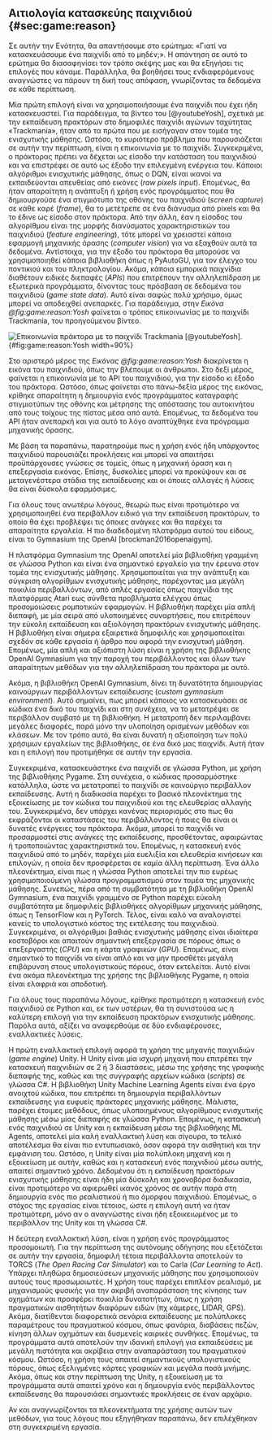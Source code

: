 ## Αιτιολογία κατασκεύης παιχνιδιού {#sec:game:reason}

Σε αυτήν την Ενότητα, θα απαντήσουμε στο ερώτημα: «Γιατί να κατασκευάσουμε ένα παιχνίδι από το μηδέν;». Η απάντηση σε αυτό το ερώτημα θα διασαφηνίσει τον τρόπο σκέψης μας και θα εξηγήσει τις επιλογές που κάναμε. Παράλληλα, θα βοηθήσει τους ενδιαφερόμενους αναγνώστες να πάρουν τη δική τους απόφαση, γνωρίζοντας τα δεδομένα σε κάθε περίπτωση.

Μία πρώτη επιλογή είναι να χρησιμοποιήσουμε ένα παιχνίδι που έχει ήδη κατασκευαστεί. Για παράδειγμα, τα βίντεο του [@youtubeYosh], σχετικά με την εκπαίδευση πρακτόρων στο δημοφιλές παιχνίδι αγώνων ταχύτητας «Trackmania», ήταν από τα πρώτα που με εισήγαγαν στον τομέα της ενισχυτικής μάθησης. Ωστόσο, το κυριότερο πρόβλημα που παρουσιάζεται σε αυτήν την περίπτωση, είναι η επικοινωνία με το παιχνίδι. Συγκεκριμένα, ο πράκτορας πρέπει να δέχεται ως είσοδο την κατάσταση του παιχνιδιού και να επιστρέφει σε αυτό ως έξοδο την επιλεγμένη ενέργεια του. Κάποιοι αλγόριθμοι ενισχυτικής μάθησης, όπως ο DQN, είναι ικανοί να εκπαιδεύονται απευθείας από εικόνες (*raw pixels input*). Επομένως, θα ήταν απαραίτητη η ανάπτυξη ή χρήση ενός προγράμματος που θα δημιουργούσε ένα στιγμιότυπο της οθόνης του παιχνιδιού (*screen capture*) σε κάθε καρέ (*frame*), θα το μετέτρεπε σε ένα διάνυσμα από pixels και θα το έδινε ως είσοδο στον πράκτορα. Από την άλλη, έαν η είσοδος του αλγορίθμου είναι της μορφής διανύσματος χαρακτηριστικών του παιχνιδιού (*feature engineering*), τότε μπορεί να χρειαστεί κάποια εφαρμογή μηχανικής όρασης (*computer vision*) για να εξαχθούν αυτά τα δεδομένα. Αντίστοιχα, για την έξοδο του πράκτορα θα μπορούσε να χρησιμοποιηθεί κάποια βιβλιοθήκη όπως η PyAutoGU, για τον έλεγχο του ποντικιού και του πληκτρολογίου. Ακόμα, κάποια εμπορικά παιχνίδια διαθέτουν ειδικές διεπαφές (*APIs*) που επιτρέπουν την αλληλεπίδραση με εξωτερικά προγράμματα, δίνοντας τους πρόσβαση σε δεδομένα του παιχνιδιού (*game state data*). Αυτό είναι σαφώς πολύ χρήσιμο, όμως μπορεί να αποδειχθεί ανεπαρκές. Για παράδειγμα, στην *Εικόνα @fig:game:reason:Yosh* φαίνεται ο τρόπος επικοινωνίας με το παιχνίδι Trackmania, του προηγούμενου βίντεο.

![Επικοινωνία πράκτορα με το παιχνίδι Trackmania [@youtubeYosh].](4-game/figures/trackmania.png){#fig:game:reason:Yosh width=90%}

Στο αριστερό μέρος της *Εικόνας @fig:game:reason:Yosh* διακρίνεται η εικόνα του παιχνιδιού, όπως την βλέπουμε οι άνθρωποι. Στο δεξί μέρος, φαίνεται η επικοινωνία με το API του παιχνιδιού, για την είσοδο κι έξοδο του πράκτορα. Ωστόσο, όπως φαίνεται στο πάνω-δεξία μέρος της εικόνας, κρίθηκε απαραίτητη η δημιουργία ενός προγράμματος καταγραφής στιγμιοτύπων της οθόνης και μέτρησης της απόστασης του αυτοκινήτου από τους τοίχους της πίστας μέσα από αυτά. Επομένως, τα δεδομένα του API ήταν ανεπαρκή και για αυτό το λόγο αναπτύχθηκε ένα πρόγραμμα μηχανικής όρασης.

Με βάση τα παραπάνω, παρατηρούμε πως η χρήση ενός ήδη υπάρχοντος παιχνιδιού παρουσιάζει προκλήσεις και μπορεί να απαιτήσει προϋπάρχουσες γνώσεις σε τομείς, όπως η μηχανική όραση και η επεξεργασία εικόνας. Επίσης, δυσκολίες μπορεί να προκύψουν και σε μεταγενέστερα στάδια της εκπαίδευσης και οι όποιες αλλαγές ή λύσεις θα είναι δύσκολα εφαρμόσιμες.

Για όλους τους ανωτέρω λόγους, θεωρώ πως είναι προτιμότερο να χρησιμοποιηθεί ένα περιβάλλον ειδικό για την εκπαίδευση πρακτόρων, το οποίο θα έχει προβλέψει τις όποιες ανάγκες και θα παρέχει τα απαραίτητα εργαλεία. Η πιο διαδεδομένη πλατφόρμα αυτού του είδους, είναι το Gymnasium της OpenAI [brockman2016openaigym].

Η πλατφόρμα Gymnasium της OpenAI αποτελεί μία βιβλιοθήκη γραμμένη σε γλώσσα Python και είναι ένα σημαντικό εργαλείο για την έρευνα στον τομέα της ενισχυτικής μάθησης. Χρησιμοποιείται για την ανάπτυξη και σύγκριση αλγορίθμων ενισχυτικής μάθησης, παρέχοντας μια μεγάλη ποικιλία περιβαλλόντων, από απλές εργασίες όπως παιχνίδια της πλατφόρμας Atari εως σύνθετα προβλήματα ελέγχου όπως προσομοιώσεις ρομποτικών εφαρμογών. Η βιβλιοθήκη παρέχει μία απλή διεπαφή, με μία σειρά από υλοποιημένες συναρτήσεις, που επιτρέπουν την εύκολη εκπαίδευση και αξιολόγηση πρακτόρων ενισχυτικής μάθησης. Η βιβλιοθήκη είναι σήμερα εξαιρετικά δημοφιλής και χρησιμοποιείται σχεδόν σε κάθε εργασία ή άρθρο που αφορά την ενισχυτική μάθηση. Επομένως, μία απλή και αξιόπιστη λύση είναι η χρήση της βιβλιοθήκης OpenAI Gymnasium για την παροχή του περιβάλλοντος και όλων των απαραίτητων μεθόδων για την αλληλεπίδραση του πράκτορα με αυτό.

Ακόμα, η βιβλιοθήκη OpenAI Gymnasium, δίνει τη δυνατότητα δημιουργίας καινούργιων περιβάλλοντων εκπαίδευσης (*custom gymnasium environment*). Αυτό σημαίνει, πως μπορεί κάποιος να κατασκευάσει σε κώδικα ένα δικό του παιχνίδι και στη συνέχεια, να το μετατρέψει σε περιβάλλον συμβατό με τη βιβλιοθήκη. Η μετατροπή δεν περιλαμβάνει μεγάλες διαφορές, παρά μόνο την υλοποίηση ορισμένων μεθόδων και κλάσεων. Με τον τρόπο αυτό, θα είναι δυνατή η αξιοποίηση των πολύ χρήσιμων εργαλείων της βιβλιοθήκης, σε ένα δικό μας παιχνίδι. Αυτή ήταν και η επιλογή που προτιμήθηκε σε αυτήν την εργασία.

Συγκεκριμένα, κατασκευάστηκε ένα παιχνίδι σε γλώσσα Python, με χρήση της βιβλιοθήκης Pygame. Στη συνέχεια, ο κώδικας προσαρμόστηκε κατάλληλα, ώστε να μετατραπεί το παιχνίδι σε καινούργιο περιβάλλον εκπαίδευσης. Αυτή η διαδικασία παρέχει το βασικό πλεονέκτημα της εξοικείωσης με τον κώδικα του παιχνιδιού και της ελευθερίας αλλαγής του. Συγκεκριμένα, δεν υπάρχει κανένας περιορισμός στο πως θα εκφράζονται οι καταστάσεις του περιβάλλοντος ή ποιες θα είναι οι δυνατές ενέργειες του πράκτορα. Ακόμα, μπορεί το παιχνίδι να προσαρμοστεί στις ανάγκες της εκπαίδευσης, προσθέτοντας, αφαιρώντας ή τροποποιώντας χαρακτηριστικά του. Επομένως, η κατασκευή ενός παιχνιδιού από το μηδέν, παρέχει μία ευελιξία και ελευθερία κινήσεων και επιλογών, η οποία δεν προσφέρεται σε καμία άλλη περίπτωση. Ένα άλλο πλεονέκτημα, είναι πως η γλώσσα Python αποτελεί την πιο ευρέως χρησιμοποιούμενη γλώσσα προγραμματισμού στον τομέα της μηχανικής μάθησης. Συνεπώς, πέρα από τη συμβατότητα με τη βιβλιοθήκη OpenAI Gymnasium, ένα παιχνίδι γραμμένο σε Python παρέχει εύκολη συμβατότητα με δημοφιλείς βιβλιοθήκες αλγορίθμων μηχανικής μάθησης, όπως η TensorFlow και η PyTorch. Τέλος, είναι καλό να αναλογιστεί κανείς το υπολογιστικό κόστος της εκτέλεσης του παιχνιδιού. Συγκεκριμένα, οι αλγόριθμοι βαθιάς ενισχυτικής μάθησης είναι ιδιαίτερα κοστοβόροι και απαιτούν σημαντική επεξεργασία σε πόρους όπως ο επεξεργαστής (*CPU*) και η κάρτα γραφικών (*GPU*). Επομένως, είναι σημαντικό το παιχνίδι να είναι απλό και να μην προσθέτει μεγάλη επιβάρυνση στους υπολογιστικούς πόρους, όταν εκτελείται. Αυτό είναι ένα ακόμα πλεονέκτημα της χρήσης της βιβλιοθήκης Pygame, η οποία είναι ελαφριά και αποδοτική.

Για όλους τους παραπάνω λόγους, κρίθηκε προτιμότερη η κατασκευή ενός παιχνιδιού σε Python και, εκ των υστέρων, θα τη συνιστούσα ως η καλύτερη επιλογή για την εκπαίδευση πρακτόρων ενισχυτικής μάθησης. Παρόλα αυτά, αξίζει να αναφερθούμε σε δύο ενδιαφέρουσες, εναλλακτικές λύσεις.

Η πρώτη εναλλακτική επιλογή αφορά τη χρήση της μηχανής παιχνιδιών (*game engine*) Unity. Η Unity είναι μία ισχυρή μηχανή που επιτρέπει την κατασκευή παιχνιδιών σε 2 ή 3 διαστάσεις, μέσω της χρήσης της γραφικής διεπαφής της, καθώς και της συγγραφής αρχείων κώδικα (*scripts*) σε γλώσσα C#. Η βιβλιοθήκη Unity Machine Learning Agents είναι ένα έργο ανοιχτού κώδικα, που επιτρέπει τη δημιουργία περιβαλλόντων εκπαίδευσης για ευφυείς πράκτορες μηχανικής μάθησης. Μάλιστα, παρέχει έτοιμες μεθόδους, όπως υλοποιημένους αλγορίθμους ενισχυτικής μάθησης μέσω μίας διεπαφής σε γλώσσα Python. Επομένως, η κατασκευή ενός παιχνιδιού σε Unity και η εκπαίδευση μέσω της βιβλιοθήκης ML Agents, αποτελεί μία καλή εναλλακτική λύση και σίγουρα, το τελικό αποτέλεσμα θα είναι πιο εντυπωσιακό, όσον αφορά την αισθητική και την εμφάνιση του. Ωστόσο, η Unity είναι μία πολύπλοκη μηχανή και η εξοικείωση με αυτήν, καθώς και η κατασκευή ενός παιχνιδιού μέσω αυτής, απαιτεί σημαντικό χρόνο. Δεδομένου ότι η εκπαίδευση πρακτόρων ενισχυτικής μάθησης είναι ήδη μία δύσκολη και χρονοβόρα διαδικασία, είναι προτιμότερο να αφιερωθεί ικανός χρόνος σε αυτήν παρά στη δημιουργία ενός πιο ρεαλιστικού ή πιο όμορφου παιχνιδιού. Επομένως, ο στόχος της εργασίας είναι τέτοιος, ώστε η επιλογή αυτή να ήταν προτιμότερη, μόνο αν ο αναγνώστης είναι ήδη εξοικειωμένος με το περιβάλλον της Unity και τη γλώσσα C#. 

Η δεύτερη εναλλακτική λύση, είναι η χρήση ενός προγράμματος προσομοιωτή. Για την περίπτωση της αυτόνομης οδήγησης που εξετάζεται σε αυτήν την εργασία, δημοφιλή τέτοια περιβάλλοντα αποτελούν το TORCS (*The Open Racing Car Simulator*) και το Carla (*Car Learning to Act*). Υπάρχει πληθώρα δημοσιεύσεων μηχανικής μάθησης που χρησιμοποιούν αυτούς τους προσωμοιωτές.
Η χρήση τους παρέχει επιπλέον ρεαλισμό, με μηχανισμούς φυσικής για την ακριβή αναπαράσταση της κίνησης των οχημάτων και προσφέρει ποικιλία δυνατοτήτων, όπως η χρήση πραγματικών αισθητήτων διαφόρων ειδών (πχ κάμερες, LIDAR, GPS). Ακόμα, διατίθενται διαφορετικά σενάρια εκπαίδευσης με πολύπλοκες παραμέτρους του πραγματικού κόσμου, όπως φανάρια, διαβάσεις πεζών, κίνηση άλλων οχημάτων και δυσμενείς καιρικές συνθήκες. Επομένως, τα προγράμματα αυτά αποτελούν την ιδανική επιλογή για εκπαιδεύσεις με μεγάλη πιστότητα και ακρίβεια στην αναπαράσταση του πραγματικού κόσμου. Ωστόσο, η χρήση τους απαιτεί σημαντικούς υπολογιστικούς πόρους, όπως εξελιγμένες κάρτες γραφικών και μεγάλα ποσά μνήμης. Ακόμα, όπως και στην περίπτωση της Unity, η εξοικείωση με τα προγράμματα αυτά απαιτεί χρόνο και η δημιουργία ενός περιβάλλοντος εκπαίδευσης θα παρουσιάσει σημαντικές προκλήσεις σε έναν αρχάριο. 

Αν και αναγνωρίζονται τα πλεονεκτήματα της χρήσης αυτών των μεθόδων, για τους λόγους που εξηγήθηκαν παραπάνω, δεν επιλέχθηκαν στη συγκεκριμένη εργασία.

